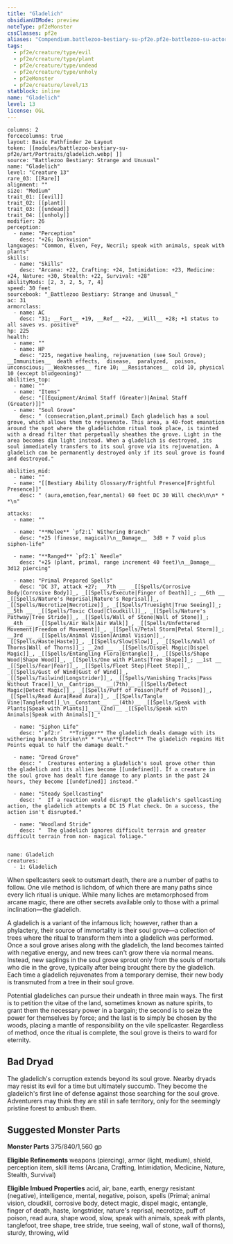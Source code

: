 ```yaml
---
title: "Gladelich"
obsidianUIMode: preview
noteType: pf2eMonster
cssClasses: pf2e
aliases: "Compendium.battlezoo-bestiary-su-pf2e.pf2e-battlezoo-su-actors.Actor.ectZdcz1uVthUvOH" 
tags:
  - pf2e/creature/type/evil
  - pf2e/creature/type/plant
  - pf2e/creature/type/undead
  - pf2e/creature/type/unholy
  - pf2eMonster
  - pf2e/creature/level/13
statblock: inline
name: "Gladelich"
level: 13
license: OGL
---
```


```statblock
columns: 2
forcecolumns: true
layout: Basic Pathfinder 2e Layout
token: [[modules/battlezoo-bestiary-su-pf2e/art/Portraits/gladelich.webp| ]]
source: "Battlezoo Bestiary: Strange and Unusual"
name: "Gladelich"
level: "Creature 13"
rare_03: [[Rare]]
alignment: ""
size: "Medium"
trait_01: [[evil]]
trait_02: [[plant]]
trait_03: [[undead]]
trait_04: [[unholy]]
modifier: 26
perception:
  - name: "Perception"
    desc: "+26; Darkvision"
languages: "Common, Elven, Fey, Necril; speak with animals, speak with plants"
skills:
  - name: "Skills"
    desc: "Arcana: +22, Crafting: +24, Intimidation: +23, Medicine: +24, Nature: +30, Stealth: +22, Survival: +28"
abilityMods: [2, 3, 2, 5, 7, 4]
speed: 30 feet
sourcebook: "_Battlezoo Bestiary: Strange and Unusual_"
ac: 31
armorclass:
  - name: AC
    desc: "31; __Fort__ +19, __Ref__ +22, __Will__ +28; +1 status to all saves vs. positive"
hp: 225
health:
  - name: ""
  - name: HP
    desc: "225, negative healing, rejuvenation (see Soul Grove); __Immunities__  death effects,  disease,  paralyzed,  poison,  unconscious; __Weaknesses__ fire 10; __Resistances__ cold 10, physical 10 (except bludgeoning)"
abilities_top:
  - name: ""
  - name: "Items"
    desc: "[[Equipment/Animal Staff (Greater)|Animal Staff (Greater)]]"
  - name: "Soul Grove"
    desc: " (consecration,plant,primal) Each gladelich has a soul grove, which allows them to rejuvenate. This area, a 40-foot emanation around the spot where the gladelichdom ritual took place, is tainted with a dread filter that perpetually sheathes the grove. Light in the area becomes dim light instead. When a gladelich is destroyed, its soul immediately transfers to its soul grove via its rejuvenation. A gladelich can be permanently destroyed only if its soul grove is found and destroyed."

abilities_mid:
  - name: ""
  - name: "[[Bestiary Ability Glossary/Frightful Presence|Frightful Presence]]"
    desc: " (aura,emotion,fear,mental) 60 feet DC 30 Will check\n\n* * *\n"

attacks:
  - name: ""

  - name: "**Melee** `pf2:1` Withering Branch"
    desc: "+25 (finesse, magical)\n__Damage__  3d8 + 7 void plus siphon-life"

  - name: "**Ranged** `pf2:1` Needle"
    desc: "+25 (plant, primal, range increment 40 feet)\n__Damage__  3d12 piercing"

  - name: "Primal Prepared Spells"
    desc: "DC 37, attack +27; __7th __  _[[Spells/Corrosive Body|Corrosive Body]]_, _[[Spells/Execute|Finger of Death]]_; __6th __  _[[Spells/Nature's Reprisal|Nature's Reprisal]]_, _[[Spells/Necrotize|Necrotize]]_, _[[Spells/Truesight|True Seeing]]_; __5th __  _[[Spells/Toxic Cloud|Cloudkill]]_, _[[Spells/Nature's Pathway|Tree Stride]]_, _[[Spells/Wall of Stone|Wall of Stone]]_; __4th __  _[[Spells/Air Walk|Air Walk]]_, _[[Spells/Unfettered Movement|Freedom of Movement]]_, _[[Spells/Petal Storm|Petal Storm]]_; __3rd __  _[[Spells/Animal Vision|Animal Vision]]_, _[[Spells/Haste|Haste]]_, _[[Spells/Slow|Slow]]_, _[[Spells/Wall of Thorns|Wall of Thorns]]_; __2nd __  _[[Spells/Dispel Magic|Dispel Magic]]_, _[[Spells/Entangling Flora|Entangle]]_, _[[Spells/Shape Wood|Shape Wood]]_, _[[Spells/One with Plants|Tree Shape]]_; __1st __  _[[Spells/Fear|Fear]]_, _[[Spells/Fleet Step|Fleet Step]]_, _[[Spells/Gust of Wind|Gust of Wind]]_, _[[Spells/Tailwind|Longstrider]]_, _[[Spells/Vanishing Tracks|Pass Without Trace]]_\n__Cantrips__  __(7th)__ _[[Spells/Detect Magic|Detect Magic]]_, _[[Spells/Puff of Poison|Puff of Poison]]_, _[[Spells/Read Aura|Read Aura]]_, _[[Spells/Tangle Vine|Tanglefoot]]_\n__Constant__  __(4th)__ _[[Spells/Speak with Plants|Speak with Plants]]_ __(2nd)__ _[[Spells/Speak with Animals|Speak with Animals]]_"

  - name: "Siphon Life"
    desc: "`pf2:r`  **Trigger** The gladelich deals damage with its withering branch Strike\n* * *\n\n**Effect** The gladelich regains Hit Points equal to half the damage dealt."

  - name: "Dread Grove"
    desc: "  Creatures entering a gladelich's soul grove other than the gladelich and its allies become [[undefined]]. If a creature in the soul grove has dealt fire damage to any plants in the past 24 hours, they become [[undefined]] instead."

  - name: "Steady Spellcasting"
    desc: "  If a reaction would disrupt the gladelich's spellcasting action, the gladelich attempts a DC 15 Flat check. On a success, the action isn't disrupted."

  - name: "Woodland Stride"
    desc: "  The gladelich ignores difficult terrain and greater difficult terrain from non- magical foliage."
 
```

```encounter-table
name: Gladelich
creatures:
  - 1: Gladelich
```



When spellcasters seek to outsmart death, there are a number of paths to follow. One vile method is lichdom, of which there are many paths since every lich ritual is unique. While many liches are metamorphosed from arcane magic, there are other secrets available only to those with a primal inclination—the gladelich.

A gladelich is a variant of the infamous lich; however, rather than a phylactery, their source of immortality is their soul grove—a collection of trees where the ritual to transform them into a gladelich was performed. Once a soul grove arises along with the gladelich, the land becomes tainted with negative energy, and new trees can't grow there via normal means. Instead, new saplings in the soul grove sprout only from the souls of mortals who die in the grove, typically after being brought there by the gladelich. Each time a gladelich rejuvenates from a temporary demise, their new body is transmuted from a tree in their soul grove.

Potential gladeliches can pursue their undeath in three main ways. The first is to petition the vitae of the land, sometimes known as nature spirits, to grant them the necessary power in a bargain; the second is to seize the power for themselves by force; and the last is to simply be chosen by the woods, placing a mantle of responsibility on the vile spellcaster. Regardless of method, once the ritual is complete, the soul grove is theirs to ward for eternity.

## Bad Dryad

The gladelich's corruption extends beyond its soul grove. Nearby dryads may resist its evil for a time but ultimately succumb. They become the gladelich's first line of defense against those searching for the soul grove. Adventurers may think they are still in safe territory, only for the seemingly pristine forest to ambush them.

## Suggested Monster Parts

**Monster Parts** 375/840/1,560 gp

**Eligible Refinements** weapons (piercing), armor (light, medium), shield, perception item, skill items (Arcana, Crafting, Intimidation, Medicine, Nature, Stealth, Survival)

**Eligible Imbued Properties** acid, air, bane, earth, energy resistant (negative), intelligence, mental, negative, poison, spells (Primal; animal vision, cloudkill, corrosive body, detect magic, dispel magic, entangle, finger of death, haste, longstrider, nature's reprisal, necrotize, puff of poison, read aura, shape wood, slow, speak with animals, speak with plants, tanglefoot, tree shape, tree stride, true seeing, wall of stone, wall of thorns), sturdy, throwing, wild
